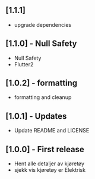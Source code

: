 ## [1.1.1] 
* upgrade dependencies


## [1.1.0] - Null Safety

* Null Safety
* Flutter2 


## [1.0.2] - formatting

* formatting and cleanup

## [1.0.1] - Updates

* Update README and LICENSE

## [1.0.0] - First release

* Hent alle detaljer av kjøretøy   
* sjekk vis kjøretøy er Elektrisk  

